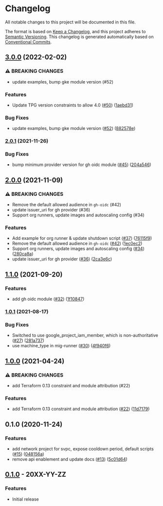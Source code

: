 # Changelog

All notable changes to this project will be documented in this file.

The format is based on
[Keep a Changelog](https://keepachangelog.com/en/1.0.0/),
and this project adheres to
[Semantic Versioning](https://semver.org/spec/v2.0.0.html).
This changelog is generated automatically based on [Conventional Commits](https://www.conventionalcommits.org/en/v1.0.0/).

## [3.0.0](https://github.com/terraform-google-modules/terraform-google-github-actions-runners/compare/v2.0.1...v3.0.0) (2022-02-02)


### ⚠ BREAKING CHANGES

* update examples, bump gke module version (#52)

### Features

* Update TPG version constraints to allow 4.0 ([#50](https://github.com/terraform-google-modules/terraform-google-github-actions-runners/issues/50)) ([1aebd31](https://github.com/terraform-google-modules/terraform-google-github-actions-runners/commit/1aebd31f0548374ac061a58cdca7bc98e51eb760))


### Bug Fixes

* update examples, bump gke module version ([#52](https://github.com/terraform-google-modules/terraform-google-github-actions-runners/issues/52)) ([882578e](https://github.com/terraform-google-modules/terraform-google-github-actions-runners/commit/882578e59bf2f5a808abd63ed5dcc74524aa30fa))

### [2.0.1](https://www.github.com/terraform-google-modules/terraform-google-github-actions-runners/compare/v2.0.0...v2.0.1) (2021-11-26)


### Bug Fixes

* bump minimum provider version for gh oidc module ([#45](https://www.github.com/terraform-google-modules/terraform-google-github-actions-runners/issues/45)) ([204a546](https://www.github.com/terraform-google-modules/terraform-google-github-actions-runners/commit/204a5463a48237fbd2bf118459db7dbb7742bb8a))

## [2.0.0](https://www.github.com/terraform-google-modules/terraform-google-github-actions-runners/compare/v1.1.0...v2.0.0) (2021-11-09)


### ⚠ BREAKING CHANGES

* Remove the default allowed audience in `gh-oidc` (#42)
* update issuer_uri for gh provider (#36)
* Support org runners, update images and autoscaling config (#34)

### Features

* Add example for org runner & update shutdown script ([#37](https://www.github.com/terraform-google-modules/terraform-google-github-actions-runners/issues/37)) ([76115f9](https://www.github.com/terraform-google-modules/terraform-google-github-actions-runners/commit/76115f9587a048de26086116d6e3a3eb0ae6aa2c))
* Remove the default allowed audience in `gh-oidc` ([#42](https://www.github.com/terraform-google-modules/terraform-google-github-actions-runners/issues/42)) ([1ec0ec2](https://www.github.com/terraform-google-modules/terraform-google-github-actions-runners/commit/1ec0ec201a6a063d27fea8fd62e6a028fb9fc5e6))
* Support org runners, update images and autoscaling config ([#34](https://www.github.com/terraform-google-modules/terraform-google-github-actions-runners/issues/34)) ([280ca8a](https://www.github.com/terraform-google-modules/terraform-google-github-actions-runners/commit/280ca8a79266d00d6ec8fe84413de0d23cbdc791))
* update issuer_uri for gh provider ([#36](https://www.github.com/terraform-google-modules/terraform-google-github-actions-runners/issues/36)) ([2ca3e6c](https://www.github.com/terraform-google-modules/terraform-google-github-actions-runners/commit/2ca3e6c4ea2a9987f8c5ac6191bbe925df4dd12b))

## [1.1.0](https://www.github.com/terraform-google-modules/terraform-google-github-actions-runners/compare/v1.0.1...v1.1.0) (2021-09-20)


### Features

* add gh oidc module ([#32](https://www.github.com/terraform-google-modules/terraform-google-github-actions-runners/issues/32)) ([1f10847](https://www.github.com/terraform-google-modules/terraform-google-github-actions-runners/commit/1f10847dc69246166bd68a3149d2fefb5a43bf3b))

### [1.0.1](https://www.github.com/terraform-google-modules/terraform-google-github-actions-runners/compare/v1.0.0...v1.0.1) (2021-08-17)


### Bug Fixes

* Switched to use google_project_iam_member, which is non-authoritative ([#27](https://www.github.com/terraform-google-modules/terraform-google-github-actions-runners/issues/27)) ([281a737](https://www.github.com/terraform-google-modules/terraform-google-github-actions-runners/commit/281a737a59046735577178052f584c3c9749239b))
* use machine_type in mig-runner ([#30](https://www.github.com/terraform-google-modules/terraform-google-github-actions-runners/issues/30)) ([4f940f6](https://www.github.com/terraform-google-modules/terraform-google-github-actions-runners/commit/4f940f69a4bad949213250ba3b42ae905da5d2ca))

## [1.0.0](https://www.github.com/terraform-google-modules/terraform-google-github-actions-runners/compare/v0.1.0...v1.0.0) (2021-04-24)


### ⚠ BREAKING CHANGES

* add Terraform 0.13 constraint and module attribution (#22)

### Features

* add Terraform 0.13 constraint and module attribution ([#22](https://www.github.com/terraform-google-modules/terraform-google-github-actions-runners/issues/22)) ([11d7179](https://www.github.com/terraform-google-modules/terraform-google-github-actions-runners/commit/11d7179773abf41e1f4a101dd729edaf1773929a))

## 0.1.0 (2020-11-24)


### Features

* add network project for svpc, expose cooldown period, default scripts ([#15](https://www.github.com/terraform-google-modules/terraform-google-github-actions-runners/issues/15)) ([048156a](https://www.github.com/terraform-google-modules/terraform-google-github-actions-runners/commit/048156ae1708ccef39d36be55270048153fc8081))
* remove api enablement and update docs ([#13](https://www.github.com/terraform-google-modules/terraform-google-github-actions-runners/issues/13)) ([5c01d64](https://www.github.com/terraform-google-modules/terraform-google-github-actions-runners/commit/5c01d64fdb47e84aa8bbe082f2af80669a0fcc32))

## [0.1.0](https://github.com/terraform-google-modules/terraform-google-terraform-google-github-actions-runners/releases/tag/v0.1.0) - 20XX-YY-ZZ

### Features

- Initial release

[0.1.0]: https://github.com/terraform-google-modules/terraform-google-terraform-google-github-actions-runners/releases/tag/v0.1.0
